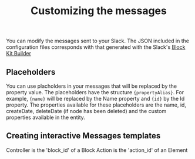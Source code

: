 ﻿---
layout: single
permalink: /configuring/messages/
title: Customizing the messages
---

You can modify the messages sent to your Slack. The JSON included in the configuration files corresponds with that generated with the Slack's [Block Kit Builder](https://api.slack.com/block-kit)

## Placeholders
You can use placholders in your messages that will be replaced by the property value. The placeholders have the structure `{propertyAlias}`.
For example, `{name}` will be replaced by the Name property and `{id}` by the Id property.
The properties available for these placeholders are the name, id, createDate, deleteDate (if node has been deleted) and the custom properties available in the entity.

## Creating interactive Messages templates
Controller is the 'block_id' of a Block
Action is the 'action_id' of an Element
